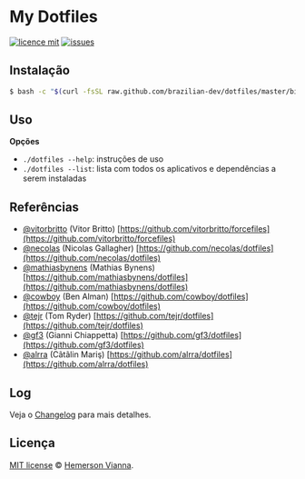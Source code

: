 # My Dotfiles

[![licence mit](https://img.shields.io/badge/license-MIT-blue.svg)](https://github.com/brazilian-dev/dotfiles/blob/master/LICENSE.md)
[![issues](https://img.shields.io/github/issues/brazilian-dev/dotfiles.svg)](https://github.com/brazilian-dev/dotfiles/issues)


## Instalação

```bash
$ bash -c "$(curl -fsSL raw.github.com/brazilian-dev/dotfiles/master/bin/dotfiles)"
```


## Uso

**Opções**

- `./dotfiles --help`: instruções de uso
- `./dotfiles --list`: lista com todos os aplicativos e dependências a serem instaladas


## Referências

* [@vitorbritto](https://github.com/vitorbritto) (Vitor Britto)
  [https://github.com/vitorbritto/forcefiles](https://github.com/vitorbritto/forcefiles)
* [@necolas](https://github.com/necolas) (Nicolas Gallagher)
  [https://github.com/necolas/dotfiles](https://github.com/necolas/dotfiles)
* [@mathiasbynens](https://github.com/mathiasbynens) (Mathias Bynens)
  [https://github.com/mathiasbynens/dotfiles](https://github.com/mathiasbynens/dotfiles)
* [@cowboy](https://github.com/cowboy) (Ben Alman)
  [https://github.com/cowboy/dotfiles](https://github.com/cowboy/dotfiles)
* [@tejr](https://github.com/tejr) (Tom Ryder)
  [https://github.com/tejr/dotfiles](https://github.com/tejr/dotfiles)
* [@gf3](https://github.com/gf3) (Gianni Chiappetta)
  [https://github.com/gf3/dotfiles](https://github.com/gf3/dotfiles)
* [@alrra](https://github.com/alrra) (Cãtãlin Mariş)
  [https://github.com/alrra/dotfiles](https://github.com/alrra/dotfiles)

## Log

Veja o [Changelog](CHANGELOG.md) para mais detalhes.


## Licença

[MIT license](http://hemersonvianna.mit-license.org/) © [Hemerson Vianna](http://hemersonvianna.io).
